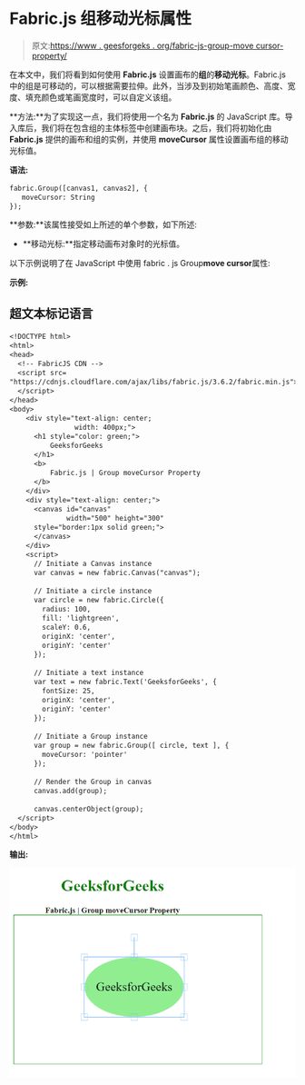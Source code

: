 # Fabric.js 组移动光标属性

> 原文:[https://www . geesforgeks . org/fabric-js-group-move cursor-property/](https://www.geeksforgeeks.org/fabric-js-group-movecursor-property/)

在本文中，我们将看到如何使用 **Fabric.js** 设置画布的**组**的**移动光标**。Fabric.js 中的组是可移动的，可以根据需要拉伸。此外，当涉及到初始笔画颜色、高度、宽度、填充颜色或笔画宽度时，可以自定义该组。

**方法:**为了实现这一点，我们将使用一个名为 **Fabric.js** 的 JavaScript 库。导入库后，我们将在包含组的主体标签中创建画布块。之后，我们将初始化由 **Fabric.js** 提供的画布和组的实例，并使用 **moveCursor** 属性设置画布组的移动光标值。

**语法:**

```
fabric.Group([canvas1, canvas2], {
   moveCursor: String
});
```

**参数:**该属性接受如上所述的单个参数，如下所述:

*   **移动光标:**指定移动画布对象时的光标值。

以下示例说明了在 JavaScript 中使用 fabric . js Group**move cursor**属性:

**示例:**

## 超文本标记语言

```
<!DOCTYPE html>
<html>
<head>
  <!-- FabricJS CDN -->
  <script src=
"https://cdnjs.cloudflare.com/ajax/libs/fabric.js/3.6.2/fabric.min.js">
  </script>
</head>
<body>
    <div style="text-align: center;
                width: 400px;">
      <h1 style="color: green;">
          GeeksforGeeks
      </h1>
      <b>
          Fabric.js | Group moveCursor Property
      </b>
    </div>
    <div style="text-align: center;">
      <canvas id="canvas" 
              width="500" height="300"
      style="border:1px solid green;">
      </canvas>
    </div>
    <script>
      // Initiate a Canvas instance
      var canvas = new fabric.Canvas("canvas");

      // Initiate a circle instance
      var circle = new fabric.Circle({
        radius: 100,
        fill: 'lightgreen',
        scaleY: 0.6,
        originX: 'center',
        originY: 'center'
      });

      // Initiate a text instance
      var text = new fabric.Text('GeeksforGeeks', {
        fontSize: 25,
        originX: 'center',
        originY: 'center'
      });

      // Initiate a Group instance
      var group = new fabric.Group([ circle, text ], {  
        moveCursor: 'pointer'
      });

      // Render the Group in canvas
      canvas.add(group);

      canvas.centerObject(group);
  </script>
</body>
</html>
```

**输出:**

![](img/74d401e4e6b7964d07eb499b98430b99.png)